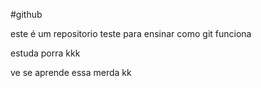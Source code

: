 #github


este é um repositorio teste para ensinar como git funciona

estuda porra kkk

ve se aprende essa merda kk
